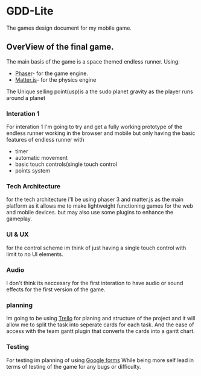 # GDD-Lite
The games design document for my mobile game.

## OverView of the final game.
 The main basis of the game is a space themed endless runner.
 Using:
* [Phaser](https://photonstorm.github.io/phaser3-docs/)- for the game engine.
* [Matter.js](https://photonstorm.github.io/phaser3-docs/MatterJS.html)- for the physics engine 

The Unique selling point(usp)is a the sudo planet gravity as the player runs around a planet
### Interation 1
For interation 1 I'm going to try and get a fully working prototype of the endless runner working in the browser and mobile but only having the basic features of endless runner with
* timer
* automatic movement
* basic touch controls(single touch control
* points system


### Tech Architecture 
for the tech architecture i'll be using  phaser 3  and matter.js as the main platform as it allows me to  make lightweight functioning  games for the web and mobile devices. but may also use some plugins to enhance the gameplay.

### UI & UX
for the control scheme im think of just having a single touch control  with limit to no UI elements.
### Audio 
I don't think its neccesary  for the first interation to have audio or sound effects for the first version of the game.
### planning
Im going to be using [Trello](https://trello.com/b/fr0tffg4/mobile-game)  for planing and structure  of the project and it will allow me to split the task into seperate cards for each task. And  the ease of access with the team gantt plugin that converts the cards into a gantt chart.

### Testing
For testing im planning of using [Google forms](https://www.google.com/forms/about/?utm_source=gaboutpage&utm_medium=formslink&utm_campaign=gabout) While  being more self lead in terms of testing of the game for any bugs or difficulty.
